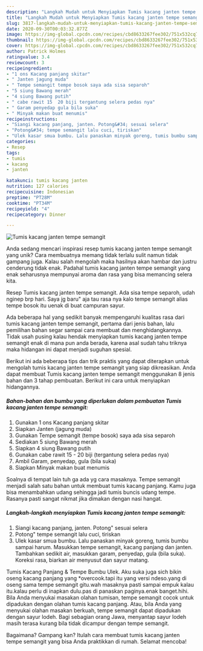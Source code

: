 ```yaml
---
description: "Langkah Mudah untuk Menyiapkan Tumis kacang janten tempe semangit Anti Gagal"
title: "Langkah Mudah untuk Menyiapkan Tumis kacang janten tempe semangit Anti Gagal"
slug: 3817-langkah-mudah-untuk-menyiapkan-tumis-kacang-janten-tempe-semangit-anti-gagal
date: 2020-09-30T00:03:32.877Z
image: https://img-global.cpcdn.com/recipes/cbd8633267fee302/751x532cq70/tumis-kacang-janten-tempe-semangit-foto-resep-utama.jpg
thumbnail: https://img-global.cpcdn.com/recipes/cbd8633267fee302/751x532cq70/tumis-kacang-janten-tempe-semangit-foto-resep-utama.jpg
cover: https://img-global.cpcdn.com/recipes/cbd8633267fee302/751x532cq70/tumis-kacang-janten-tempe-semangit-foto-resep-utama.jpg
author: Patrick Holmes
ratingvalue: 3.4
reviewcount: 3
recipeingredient:
- "1 ons Kacang panjang skitar"
- " Janten jagung muda"
- " Tempe semangit tempe bosok saya ada sisa separoh"
- "5 siung Bawang merah"
- "4 siung Bawang putih"
- " cabe rawit 15  20 biji tergantung selera pedas nya"
- " Garam penyedap gula bila suka"
- " Minyak makan buat menumis"
recipeinstructions:
- "Siangi kacang panjang, janten. Potong&#34; sesuai selera"
- "Potong&#34; tempe semangit lalu cuci, tiriskan"
- "Ulek kasar smua bumbu. Lalu panaskan minyak goreng, tumis bumbu sampai harum. Masukkan tempe semangit, kacang panjang dan janten. Tambahkan sedikit air, masukkan garam, penyedap, gula (bila suka). Koreksi rasa, biarkan air menyusut dan sayur matang."
categories:
- Resep
tags:
- tumis
- kacang
- janten

katakunci: tumis kacang janten 
nutrition: 127 calories
recipecuisine: Indonesian
preptime: "PT28M"
cooktime: "PT34M"
recipeyield: "4"
recipecategory: Dinner

---
```



![Tumis kacang janten tempe semangit](https://img-global.cpcdn.com/recipes/cbd8633267fee302/751x532cq70/tumis-kacang-janten-tempe-semangit-foto-resep-utama.jpg)

Anda sedang mencari inspirasi resep tumis kacang janten tempe semangit yang unik? Cara membuatnya memang tidak terlalu sulit namun tidak gampang juga. Kalau salah mengolah maka hasilnya akan hambar dan justru cenderung tidak enak. Padahal tumis kacang janten tempe semangit yang enak seharusnya mempunyai aroma dan rasa yang bisa memancing selera kita.

Resep Tumis kacang janten tempe semangit. Ada sisa tempe separoh, udah nginep brp hari. Saya jg baru&#34; aja tau rasa nya kalo tempe semangit alias tempe bosok itu uenak di buat campuran sayur.

Ada beberapa hal yang sedikit banyak mempengaruhi kualitas rasa dari tumis kacang janten tempe semangit, pertama dari jenis bahan, lalu pemilihan bahan segar sampai cara membuat dan menghidangkannya. Tidak usah pusing kalau hendak menyiapkan tumis kacang janten tempe semangit enak di mana pun anda berada, karena asal sudah tahu triknya maka hidangan ini dapat menjadi suguhan spesial.


Berikut ini ada beberapa tips dan trik praktis yang dapat diterapkan untuk mengolah tumis kacang janten tempe semangit yang siap dikreasikan. Anda dapat membuat Tumis kacang janten tempe semangit menggunakan 8 jenis bahan dan 3 tahap pembuatan. Berikut ini cara untuk menyiapkan hidangannya.

<!--inarticleads1-->

##### Bahan-bahan dan bumbu yang diperlukan dalam pembuatan Tumis kacang janten tempe semangit:

1. Gunakan 1 ons Kacang panjang skitar
1. Siapkan  Janten (jagung muda)
1. Gunakan  Tempe semangit (tempe bosok) saya ada sisa separoh
1. Sediakan 5 siung Bawang merah
1. Siapkan 4 siung Bawang putih
1. Gunakan  cabe rawit 15 - 20 biji (tergantung selera pedas nya)
1. Ambil  Garam, penyedap, gula (bila suka)
1. Siapkan  Minyak makan buat menumis


Soalnya di tempat lain tuh ga ada yg cara masaknya. Tempe semangit menjadi salah satu bahan untuk membuat tumis kacang panjang. Kamu juga bisa menambahkan udang sehingga jadi tumis buncis udang tempe. Rasanya pasti sangat nikmat jika dimakan dengan nasi hangat. 

<!--inarticleads2-->

##### Langkah-langkah menyiapkan Tumis kacang janten tempe semangit:

1. Siangi kacang panjang, janten. Potong&#34; sesuai selera
1. Potong&#34; tempe semangit lalu cuci, tiriskan
1. Ulek kasar smua bumbu. Lalu panaskan minyak goreng, tumis bumbu sampai harum. Masukkan tempe semangit, kacang panjang dan janten. Tambahkan sedikit air, masukkan garam, penyedap, gula (bila suka). Koreksi rasa, biarkan air menyusut dan sayur matang.


Tumis Kacang Panjang &amp; Tempe Bumbu Ulek. Aku suka juga sich bikin oseng kacang panjang yang *overcook.tapi itu yang versi ndeso.yang di oseng sama tempe semangit gitu.wah masaknya pasti sampai empuk kalau itu.kalau perlu di inapkan dulu.pas di panaskan paginya.enak banget.hihi. Bila Anda menyukai masakan olahan tumisan, tempe semangit cocok untuk dipadukan dengan olahan tumis kacang panjang. Atau, bila Anda yang menyukai olahan masakan berkuah, tempe semangit dapat dipadukan dengan sayur lodeh. Bagi sebagian orang Jawa, menyantap sayur lodeh masih terasa kurang bila tidak dicampur dengan tempe semangit. 

Bagaimana? Gampang kan? Itulah cara membuat tumis kacang janten tempe semangit yang bisa Anda praktikkan di rumah. Selamat mencoba!
